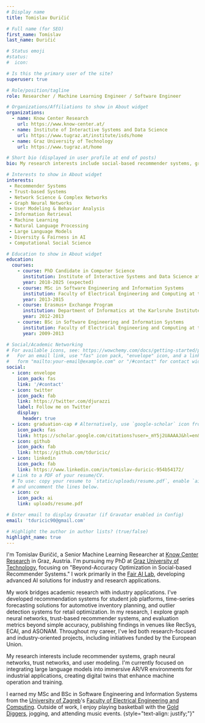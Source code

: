 ```yaml
---
# Display name
title: Tomislav Đuričić

# Full name (for SEO)
first_name: Tomislav
last_name: Đuričić

# Status emoji
#status:
#  icon: 

# Is this the primary user of the site?
superuser: true

# Role/position/tagline
role: Researcher / Machine Learning Engineer / Software Engineer

# Organizations/Affiliations to show in About widget
organizations:
  - name: Know Center Research
    url: https://www.know-center.at/
  - name: Institute of Interactive Systems and Data Science
    url: https://www.tugraz.at/institute/isds/home
  - name: Graz University of Technology
    url: https://www.tugraz.at/home

# Short bio (displayed in user profile at end of posts)
bio: My research interests include social-based recommender systems, graph neural networks and user modeling.

# Interests to show in About widget
interests:
 - Recommender Systems
 - Trust-based Systems
 - Network Science & Complex Networks
 - Graph Neural Networks
 - User Modeling & Behavior Analysis
 - Information Retrieval
 - Machine Learning
 - Natural Language Processing
 - Large Language Models
 - Diversity & Fairness in AI
 - Computational Social Science

# Education to show in About widget
education:
  courses:
    - course: PhD Candidate in Computer Science
      institution: Institute of Interactive Systems and Data Science at the Graz University of Technology
      year: 2018-2025 (expected)
    - course: MSc in Software Engineering and Information Systems
      institution: Faculty of Electrical Engineering and Computing at the University of Zagreb
      year: 2013-2015
    - course: Erasmus+ Exchange Program
      institution: Department of Informatics at the Karlsruhe Institute of Technology
      year: 2012-2013
    - course: BSc in Software Engineering and Information Systems
      institution: Faculty of Electrical Engineering and Computing at the University of Zagreb
      year: 2009-2013

# Social/Academic Networking
# For available icons, see: https://wowchemy.com/docs/getting-started/page-builder/#icons
#   For an email link, use "fas" icon pack, "envelope" icon, and a link in the
#   form "mailto:your-email@example.com" or "/#contact" for contact widget.
social:
  - icon: envelope
    icon_pack: fas
    link: '/#contact'
  - icon: twitter
    icon_pack: fab
    link: https://twitter.com/djurazzi
    label: Follow me on Twitter
    display:
      header: true
  - icon: graduation-cap # Alternatively, use `google-scholar` icon from `ai` icon pack
    icon_pack: fas
    link: https://scholar.google.com/citations?user=_mY5j2UAAAAJ&hl=en&oi=sra
  - icon: github
    icon_pack: fab
    link: https://github.com/tduricic/
  - icon: linkedin
    icon_pack: fab
    link: https://www.linkedin.com/in/tomislav-duricic-954b54172/
  # Link to a PDF of your resume/CV.
  # To use: copy your resume to `static/uploads/resume.pdf`, enable `ai` icons in `params.yaml`,
  # and uncomment the lines below.
  - icon: cv
    icon_pack: ai
    link: uploads/resume.pdf

# Enter email to display Gravatar (if Gravatar enabled in Config)
email: 'tduricic90@gmail.com'

# Highlight the author in author lists? (true/false)
highlight_name: true
---
```


I'm Tomislav Đuričić, a Senior Machine Learning Researcher at [Know Center Research](https://www.know-center.at/) in Graz, Austria. I'm pursuing my PhD at [Graz University of Technology](https://www.tugraz.at/home), focusing on "Beyond-Accuracy Optimization in Social-based Recommender Systems." I work primarily in the [Fair AI Lab](https://www.know-center.at/research/forschung-am-know-center/fair-ai/), developing advanced AI solutions for industry and research applications.

My work bridges academic research with industry applications. I've developed recommendation systems for student job platforms, time-series forecasting solutions for automotive inventory planning, and outlier detection systems for retail optimization. In my research, I explore graph neural networks, trust-based recommender systems, and evaluation metrics beyond simple accuracy, publishing findings in venues like RecSys, ECAI, and ASONAM. Throughout my career, I've led both research-focused and industry-oriented projects, including initiatives funded by the European Union.

My research interests include recommender systems, graph neural networks, trust networks, and user modeling. I'm currently focused on integrating large language models into immersive AR/VR environments for industrial applications, creating digital twins that enhance machine operation and training.

I earned my MSc and BSc in Software Engineering and Information Systems from the [University of Zagreb](http://www.unizg.hr/homepage/)'s [Faculty of Electrical Engineering and Computing](https://www.fer.unizg.hr/en). Outside of work, I enjoy playing basketball with the [Gold Diggers](https://www.crohoops.com/team/gold-diggers/), jogging, and attending music events.
{style="text-align: justify;"}"
